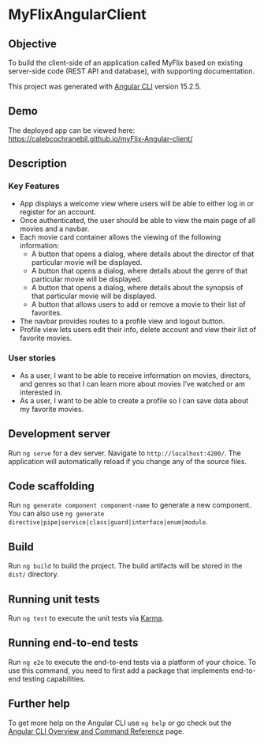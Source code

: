 # MyFlixAngularClient

## Objective

To build the client-side of an application called MyFlix based on existing server-side code (REST API and database), with supporting documentation.

This project was generated with [Angular CLI](https://github.com/angular/angular-cli) version 15.2.5.

## Demo

The deployed app can be viewed here: https://calebcochranebil.github.io/myFlix-Angular-client/

## Description

### Key Features

- App displays a welcome view where users will be able to either log in or register for an account.
- Once authenticated, the user should be able to view the main page of all movies and a navbar.
- Each movie card container allows the viewing of the following information:
  - A button that opens a dialog,​ where details about the director of that particular movie will be displayed.
  - A button that opens a dialog,​ where details about the genre of that particular movie will be displayed.
  - A button that opens a dialog,​ where details about the synopsis of that particular movie will be displayed.
  - A button that allows users to add or remove a movie to their list of favorites.
- The navbar provides routes to a profile view and logout button.
- Profile view lets users edit their info, delete account and view their list of favorite movies.

### User stories

- As a user, I want to be able to receive information on movies, directors, and genres so that I
  can learn more about movies I’ve watched or am interested in.
- As a user, I want to be able to create a profile so I can save data about my favorite movies.

## Development server

Run `ng serve` for a dev server. Navigate to `http://localhost:4200/`. The application will automatically reload if you change any of the source files.

## Code scaffolding

Run `ng generate component component-name` to generate a new component. You can also use `ng generate directive|pipe|service|class|guard|interface|enum|module`.

## Build

Run `ng build` to build the project. The build artifacts will be stored in the `dist/` directory.

## Running unit tests

Run `ng test` to execute the unit tests via [Karma](https://karma-runner.github.io).

## Running end-to-end tests

Run `ng e2e` to execute the end-to-end tests via a platform of your choice. To use this command, you need to first add a package that implements end-to-end testing capabilities.

## Further help

To get more help on the Angular CLI use `ng help` or go check out the [Angular CLI Overview and Command Reference](https://angular.io/cli) page.
